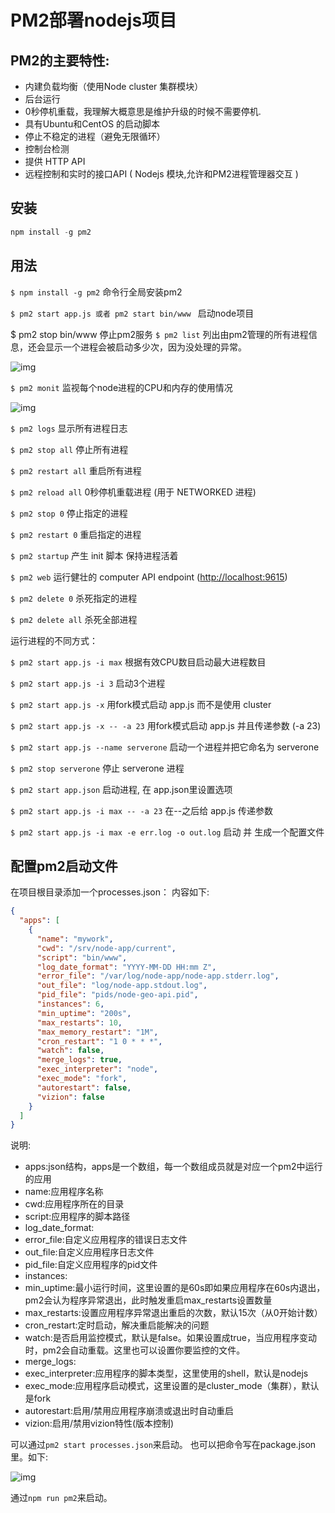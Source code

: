 # PM2部署nodejs项目

## PM2的主要特性:

- 内建负载均衡（使用Node cluster 集群模块）
- 后台运行
- 0秒停机重载，我理解大概意思是维护升级的时候不需要停机.
- 具有Ubuntu和CentOS 的启动脚本
- 停止不稳定的进程（避免无限循环）
- 控制台检测
- 提供 HTTP API
- 远程控制和实时的接口API ( Nodejs 模块,允许和PM2进程管理器交互 )

## 安装

```js
npm install -g pm2
```

## 用法

`$ npm install -g pm2` 命令行全局安装pm2

`$ pm2 start app.js 或者 pm2 start bin/www ` 启动node项目

$ pm2 stop bin/www  停止pm2服务
`$ pm2 list` 列出由pm2管理的所有进程信息，还会显示一个进程会被启动多少次，因为没处理的异常。

![img](/blog/img/other/pm21.png)

`$ pm2 monit` 监视每个node进程的CPU和内存的使用情况

![img](/blog/img/other/pm22.png)

`$ pm2 logs` 显示所有进程日志

`$ pm2 stop all` 停止所有进程

`$ pm2 restart all` 重启所有进程

`$ pm2 reload all` 0秒停机重载进程 (用于 NETWORKED 进程)

`$ pm2 stop 0` 停止指定的进程

`$ pm2 restart 0` 重启指定的进程

`$ pm2 startup` 产生 init 脚本 保持进程活着

`$ pm2 web` 运行健壮的 computer API endpoint ([http://localhost:9615](http://localhost:9615/))

`$ pm2 delete 0` 杀死指定的进程

`$ pm2 delete all` 杀死全部进程

运行进程的不同方式：

`$ pm2 start app.js -i max` 根据有效CPU数目启动最大进程数目

`$ pm2 start app.js -i 3` 启动3个进程

`$ pm2 start app.js -x` 用fork模式启动 app.js 而不是使用 cluster

`$ pm2 start app.js -x -- -a 23` 用fork模式启动 app.js 并且传递参数 (-a 23)

`$ pm2 start app.js --name serverone` 启动一个进程并把它命名为 serverone

`$ pm2 stop serverone` 停止 serverone 进程

`$ pm2 start app.json` 启动进程, 在 app.json里设置选项

`$ pm2 start app.js -i max -- -a 23` 在--之后给 app.js 传递参数

`$ pm2 start app.js -i max -e err.log -o out.log` 启动 并 生成一个配置文件

## 配置pm2启动文件

在项目根目录添加一个processes.json：
内容如下:

```json
{
  "apps": [
    {
      "name": "mywork",
      "cwd": "/srv/node-app/current",
      "script": "bin/www",
      "log_date_format": "YYYY-MM-DD HH:mm Z",
      "error_file": "/var/log/node-app/node-app.stderr.log",
      "out_file": "log/node-app.stdout.log",
      "pid_file": "pids/node-geo-api.pid",
      "instances": 6,
      "min_uptime": "200s",
      "max_restarts": 10,
      "max_memory_restart": "1M",
      "cron_restart": "1 0 * * *",
      "watch": false,
      "merge_logs": true,
      "exec_interpreter": "node",
      "exec_mode": "fork",
      "autorestart": false,
      "vizion": false
    }
  ]
}
```

说明:

- apps:json结构，apps是一个数组，每一个数组成员就是对应一个pm2中运行的应用
- name:应用程序名称
- cwd:应用程序所在的目录
- script:应用程序的脚本路径
- log_date_format:
- error_file:自定义应用程序的错误日志文件
- out_file:自定义应用程序日志文件
- pid_file:自定义应用程序的pid文件
- instances:
- min_uptime:最小运行时间，这里设置的是60s即如果应用程序在60s内退出，pm2会认为程序异常退出，此时触发重启max_restarts设置数量
- max_restarts:设置应用程序异常退出重启的次数，默认15次（从0开始计数）
- cron_restart:定时启动，解决重启能解决的问题
- watch:是否启用监控模式，默认是false。如果设置成true，当应用程序变动时，pm2会自动重载。这里也可以设置你要监控的文件。
- merge_logs:
- exec_interpreter:应用程序的脚本类型，这里使用的shell，默认是nodejs
- exec_mode:应用程序启动模式，这里设置的是cluster_mode（集群），默认是fork
- autorestart:启用/禁用应用程序崩溃或退出时自动重启
- vizion:启用/禁用vizion特性(版本控制)

可以通过`pm2 start processes.json`来启动。
也可以把命令写在package.json里。如下:

![img](/blog/img/other/pm23.png)

通过`npm run pm2`来启动。

